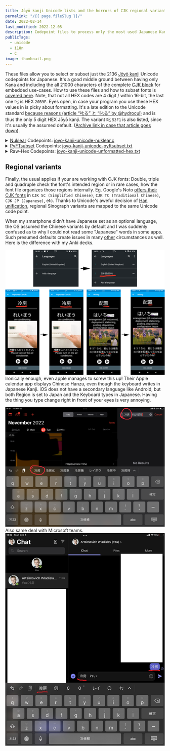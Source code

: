 ```yaml
---
title: Jōyō kanji Unicode lists and the horrors of CJK regional variants
permalink: "/{{ page.fileSlug }}/"
date: 2022-02-14
last_modified: 2022-12-05
description: Codepoint files to process only the most used Japanese Kanji of a font file and pitfalls to watch out for
publicTags:
  - unicode
  - i18n
  - C
image: thumbnail.png
---
```

These files allow you to select or subset just the  2136 [Jōyō kanji](https://en.wikipedia.org/wiki/J%C5%8Dy%C5%8D_kanji) Unicode codepoints for Japanese. It's a good middle ground between having only Kana and including the all 21000 characters of the complete [CJK block](https://en.wikipedia.org/wiki/CJK_Unified_Ideographs_(Unicode_block)) for embedded use-cases. How to use these files and how to subset fonts is [covered here](https://github.com/Immediate-Mode-UI/Nuklear/wiki/Complete-font-guide#subsetting-compressing-appending-to-the-binary). Note, that not all HEX codes are 4 digit / within 16-bit, the last one 𠮟 is HEX `20B9F`. Eyes open, in case your program you use these HEX values in is picky about formatting. It's a late edition to the Unicode standard [because reasons (article “𠮟る” と “叱る” by @hydrocul)](https://hydrocul.github.io/wiki/blog/2014/1201-shikaru.html) and is thus the only 5 digit HEX Jōyō kanji. The variant 叱 `53F1` is also listed, since it's usually the assumed default. ([Archive link in case that article goes down](https://web.archive.org/web/20210405065949/https://hydrocul.github.io/wiki/blog/2014/1201-shikaru.html)).

<details>
<summary>
<a href="https://github.com/Immediate-Mode-UI/Nuklear">Nuklear</a>
Codepoints:
<a href="joyo-kanji-unicode-nuklear.c">joyo-kanji-unicode-nuklear.c</a>
</summary>

```c
{% include './joyo-kanji-unicode-nuklear.c' %}
```
</details>
<details>
<summary>
<a href="https://fonttools.readthedocs.io/en/latest/subset/index.html">PyFTsubset</a>
Codepoints:
<a href="joyo-kanji-unicode-pyftsubset.txt">joyo-kanji-unicode-pyftsubset.txt</a>
</summary>

```
{% include './joyo-kanji-unicode-pyftsubset.txt' %}
```
</details>
<details>
<summary>
Raw-Hex Codepoints:
<a href="joyo-kanji-unicode-unformatted-hex.txt">joyo-kanji-unicode-unformatted-hex.txt</a>
</summary>

```
{% include './joyo-kanji-unicode-unformatted-hex.txt' %}
```
</details>

## Regional variants
Finally, the usual applies if your are working with CJK fonts: Double, triple and quadruple check the font's intended region or in rare cases, how the font file organizes those regions internally. Eg. Google's Noto [offers their CJK fonts](https://github.com/googlefonts/noto-cjk) in `CJK SC (Simplified Chinese)`, `CJK TC (Traditional Chinese)`, `CJK JP (Japanese)`, etc. Thanks to Unicode's aweful decision of [Han unification](https://en.wikipedia.org/wiki/Han_unification), regional Sinograph variants are mapped to the same Unicode code point.


When my smartphone didn't have Japanese set as an optional language, the OS assumed the Chinese variants by default and I was suddenly confused as to why I could not read some "Japanese" words in some apps. Such presumed defaults create issues in many [other](https://community.wanikani.com/t/userscript-anime-context-sentences/54003/83?u=frostkiwi) circumstances as well. Here is the difference with my Anki decks.

![](anki-regional-example.png)
Ironically enough, even apple manages to screw this up!
Their Apple calendar app displays Chinese Hanzu, even though the keyboard writes in Japanese Kanji. iOS does not have a secondary language like Android, but both Region is set to Japan and the Keyboard types in Japanese. Having the thing you type change right in front of your eyes is very annoying.

![image](ipad-calendar.png)
Also same deal with Microsoft teams.
![MicrosoftTeams-image (48)](ipad-teams.png)